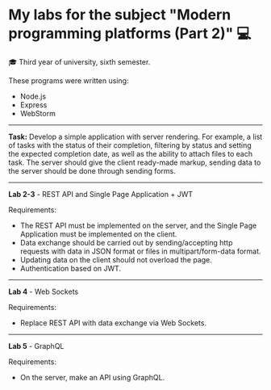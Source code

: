 # My labs for the subject "Modern programming platforms (Part 2)" :computer:

:mortar_board: Third year of university, sixth semester.

These programs were written using:
- Node.js
- Express
- WebStorm
_______________________________________________________________________________________

__Task:__
Develop a simple application with server rendering. For example, a list of tasks with the status of their completion, 
filtering by status and setting the expected completion date, as well as the ability to attach files to each task. 
The server should give the client ready-made markup, sending data to the server should be done through sending forms.
_______________________________________________________________________________________

__Lab 2-3__ - REST API and Single Page Application + JWT

Requirements:

- The REST API must be implemented on the server, and the Single Page Application must be implemented on the client. 
- Data exchange should be carried out by sending/accepting http requests with data in JSON format or files in multipart/form-data format. 
- Updating data on the client should not overload the page.
- Authentication based on JWT.
_______________________________________________________________________________________

__Lab 4__ - Web Sockets

Requirements:

- Replace REST API with data exchange via Web Sockets.
_______________________________________________________________________________________

__Lab 5__ - GraphQL

Requirements:

- On the server, make an API using GraphQL.
